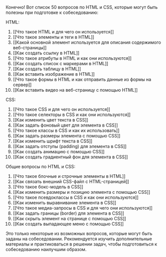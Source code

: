 Конечно! Вот список 50 вопросов по HTML и CSS, которые могут быть полезны при подготовке к собеседованию:

HTML:

1. [[Что такое HTML и для чего он используется]]
2. [[Что такое элементы и теги в HTML]]
3. [[Какой основной элемент используется для описания содержимого веб-страницы]]
4. [[Как создать ссылку в HTML]]
5. [[Что такое атрибуты в HTML и как они используются]]
6. [[Как создать список с маркерами в HTML]]
7. [[Как создать таблицу в HTML]]
8. [[Как вставить изображение в HTML]]
9. [[Что такое формы в HTML и как отправить данные из формы на сервер]]
10. [[Как вставить видео на веб-страницу с помощью HTML]]

CSS:

1. [[Что такое CSS и для чего он используется]]
2. [[Что такое селекторы в CSS и как они используются]]
3. [[Как изменить цвет текста в CSS]]
4. [[Как задать фоновый цвет для элемента в CSS]]
5. [[Что такое классы в CSS и как их использовать]]
6. [[Как задать размеры элемента с помощью CSS]]
7. [[Как изменить шрифт текста в CSS]]
8. [[Как задать отступы (padding) для элемента в CSS]]
9. [[Как создать анимацию с помощью CSS]]
10. [[Как создать градиентный фон для элемента в CSS]]

Общие вопросы по HTML и CSS:

1. [[Что такое блочные и строчные элементы в HTML]]
2. [[Как связать внешний CSS-файл с HTML-страницей]]
3. [[Что такое бокс-модель в CSS]]
4. [[Как изменить размеры и позицию элемента с помощью CSS]]
5. [[Что такое псевдоклассы в CSS и как они используются]]
6. [[Как изменить выравнивание элемента в CSS]]
7. [[Что такое медиа-запросы в CSS и для чего они используются]]
8. [[Как задать границы (border) для элемента в CSS]]
9. [[Как скрыть элемент на странице с помощью CSS]]
10. [[Как создать выпадающее меню с помощью CSS]]

Это только некоторые из возможных вопросов, которые могут быть заданы на собеседовании. Рекомендуется изучить дополнительные материалы и практиковаться в решении задач, чтобы подготовиться к собеседованию наилучшим образом.